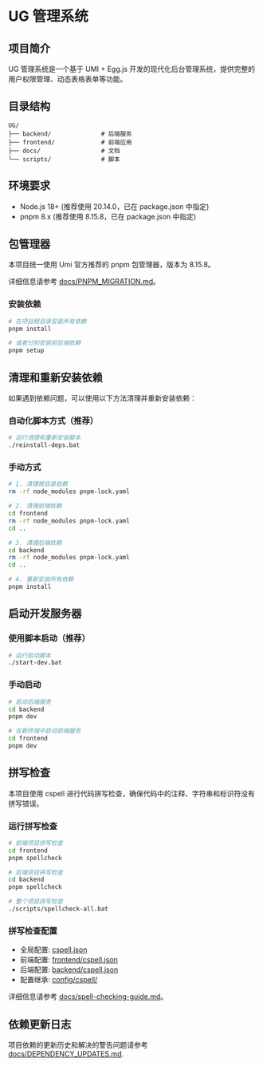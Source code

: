 # UG 管理系统

## 项目简介

UG 管理系统是一个基于 UMI + Egg.js 开发的现代化后台管理系统，提供完整的用户权限管理、动态表格表单等功能。

## 目录结构

```
UG/
├── backend/              # 后端服务
├── frontend/             # 前端应用
├── docs/                 # 文档
└── scripts/              # 脚本
```

## 环境要求

- Node.js 18+ (推荐使用 20.14.0，已在 package.json 中指定)
- pnpm 8.x (推荐使用 8.15.8，已在 package.json 中指定)

## 包管理器

本项目统一使用 Umi 官方推荐的 pnpm 包管理器，版本为 8.15.8。

详细信息请参考 [docs/PNPM_MIGRATION.md](docs/PNPM_MIGRATION.md)。

### 安装依赖

```bash
# 在项目根目录安装所有依赖
pnpm install

# 或者分别安装前后端依赖
pnpm setup
```

## 清理和重新安装依赖

如果遇到依赖问题，可以使用以下方法清理并重新安装依赖：

### 自动化脚本方式（推荐）

```bash
# 运行清理和重新安装脚本
./reinstall-deps.bat
```

### 手动方式

```bash
# 1. 清理根目录依赖
rm -rf node_modules pnpm-lock.yaml

# 2. 清理前端依赖
cd frontend
rm -rf node_modules pnpm-lock.yaml
cd ..

# 3. 清理后端依赖
cd backend
rm -rf node_modules pnpm-lock.yaml
cd ..

# 4. 重新安装所有依赖
pnpm install
```

## 启动开发服务器

### 使用脚本启动（推荐）

```bash
# 运行启动脚本
./start-dev.bat
```

### 手动启动

```bash
# 启动后端服务
cd backend
pnpm dev

# 在新终端中启动前端服务
cd frontend
pnpm dev
```

## 拼写检查

本项目使用 cspell 进行代码拼写检查，确保代码中的注释、字符串和标识符没有拼写错误。

### 运行拼写检查

```bash
# 前端项目拼写检查
cd frontend
pnpm spellcheck

# 后端项目拼写检查
cd backend
pnpm spellcheck

# 整个项目拼写检查
./scripts/spellcheck-all.bat
```

### 拼写检查配置

- 全局配置: [cspell.json](cspell.json)
- 前端配置: [frontend/cspell.json](frontend/cspell.json)
- 后端配置: [backend/cspell.json](backend/cspell.json)
- 配置继承: [config/cspell/](config/cspell/)

详细信息请参考 [docs/spell-checking-guide.md](docs/spell-checking-guide.md)。

## 依赖更新日志

项目依赖的更新历史和解决的警告问题请参考 [docs/DEPENDENCY_UPDATES.md](docs/DEPENDENCY_UPDATES.md).
